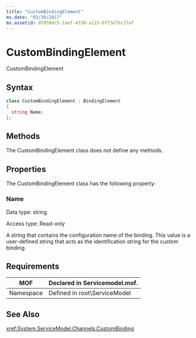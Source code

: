 ```yaml
---
title: "CustomBindingElement"
ms.date: "03/30/2017"
ms.assetid: df959dc5-1aef-4338-a123-6ff3e7bc37af
---
```

# CustomBindingElement
CustomBindingElement  
  
## Syntax  
  
```csharp
class CustomBindingElement : BindingElement  
{  
  string Name;  
};  
```  
  
## Methods  
 The CustomBindingElement class does not define any methods.  
  
## Properties  
 The CustomBindingElement class has the following property:  
  
### Name  
 Data type: string  
  
 Access type: Read-only  
  
 A string that contains the configuration name of the binding. This value is a user-defined string that acts as the identification string for the custom binding.  
  
## Requirements  
  
|MOF|Declared in Servicemodel.mof.|  
|---------|-----------------------------------|  
|Namespace|Defined in root\ServiceModel|  
  
## See Also  
 <xref:System.ServiceModel.Channels.CustomBinding>
